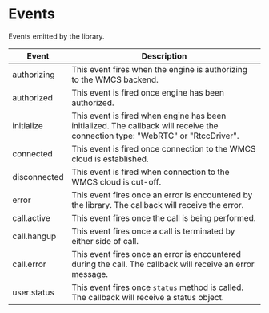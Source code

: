 # Events

Events emitted by the library.

Event | Description
---------- | -------
authorizing | This event fires when the engine is authorizing to the WMCS backend.
authorized | This event is fired once engine has been authorized.
initialize | This event is fired when engine has been initialized. The callback will receive the connection type: "WebRTC" or "RtccDriver".
connected | This event is fired once connection to the WMCS cloud is established.
disconnected | This event is fired when connection to the WMCS cloud is cut-off.
error | This event fires once an error is encountered by the library. The callback will receive the error.
call.active | This event fires once the call is being performed.
call.hangup | This event fires once a call is terminated by either side of call.
call.error | This event fires once an error is encountered during the call. The callback will receive an error message.
user.status | This event fires once `status` method is called. The callback will receive a status object.